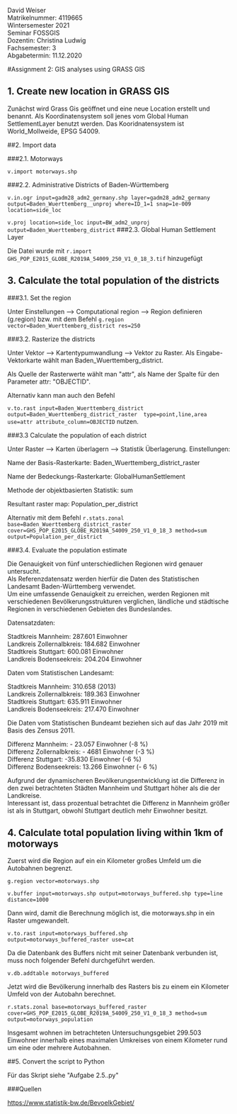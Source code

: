 David Weiser  
Matrikelnummer: 4119665   
Wintersemester 2021  
Seminar FOSSGIS  
Dozentin: Christina Ludwig  
Fachsemester: 3  
Abgabetermin: 11.12.2020

#Assignment 2: GIS analyses using GRASS GIS

## 1. Create new location in GRASS GIS

Zunächst wird Grass Gis geöffnet und eine neue Location erstellt und benannt. Als Koordinatensystem soll jenes vom Global Human SettlementLayer benutzt werden. Das Kooridnatensystem ist World_Mollweide, EPSG 54009.

##2. Import data

###2.1. Motorways

`v.import motorways.shp`

###2.2. Administrative Districts of Baden-Württemberg

`v.in.ogr input=gadm28_adm2_germany.shp layer=gadm28_adm2_germany output=Baden_Wuerttemberg__unproj where=ID_1=1 snap=1e-009 location=side_loc`

`v.proj location=side_loc input=BW_adm2_unproj output=Baden_Wuerttemberg_district`
###2.3. Global Human Settlement Layer

Die Datei wurde mit `r.import GHS_POP_E2015_GLOBE_R2019A_54009_250_V1_0_18_3.tif` hinzugefügt

## 3. Calculate the total population of the districts

###3.1. Set the region

Unter Einstellungen --> Computational region --> Region definieren (g.region) bzw. mit dem Befehl `g.region vector=Baden_Wuerttemberg_district res=250`

###3.2. Rasterize the districts

Unter Vektor --> Kartentypumwandlung --> Vektor zu Raster. Als Eingabe-Vektorkarte  wählt man Baden_Wuerttemberg_district.

Als Quelle der Rasterwerte wählt man "attr", als Name der Spalte für den Parameter attr: "OBJECTID". 

Alternativ kann man auch den Befehl

`v.to.rast input=Baden_Wuerttemberg_district output=Baden_Wuerttemberg_district_raster  type=point,line,area use=attr attribute_column=OBJECTID` nutzen.

###3.3 Calculate the population of each district
 
Unter Raster --> Karten überlagern --> Statistik Überlagerung. Einstellungen:
 
Name der Basis-Rasterkarte:
Baden_Wuerttemberg_district_raster

Name der Bedeckungs-Rasterkarte:
GlobalHumanSettlement

Methode der objektbasierten Statistik:
sum

Resultant raster map:
Population_per_district

Alternativ mit dem Befehl `r.stats.zonal base=Baden_Wuerttemberg_district_raster cover=GHS_POP_E2015_GLOBE_R2019A_54009_250_V1_0_18_3 method=sum output=Population_per_district`

###3.4. Evaluate the population estimate

Die Genauigkeit von fünf unterschiedlichen Regionen wird genauer untersucht.<br/> Als Referenzdatensatz werden hierfür die Daten des Statistischen Landesamt Baden-Württemberg verwendet.<br/> Um eine umfassende Genauigkeit zu erreichen, werden Regionen mit verschiedenen Bevölkerungsstrukturen verglichen, ländliche und städtische Regionen in verschiedenen Gebieten des Bundeslandes.

Datensatzdaten:<br/>

Stadtkreis Mannheim: 287.601 Einwohner<br/>
Landkreis Zollernalbkreis: 184.682 Einwohner<br/>
Stadtkreis Stuttgart: 600.081 Einwohner<br/>
Landkreis Bodenseekreis: 204.204 Einwohner

Daten vom Statistischen Landesamt:<br/>

Stadtkreis Mannheim: 310.658 (2013) <br/>
Landkreis Zollernalbkreis: 189.363 Einwohner<br/>
Stadtkreis Stuttgart: 635.911 Einwohner<br/>
Landkreis Bodenseekreis: 217.470 Einwohner

Die Daten vom Statistischen Bundeamt beziehen sich auf das Jahr 2019 mit Basis des Zensus 2011.

Differenz Mannheim: - 23.057 Einwohner (-8 %)<br/>
Differenz Zollernalbkreis: - 4681 Einwohner (-3 %)<br/>
Differenz Stuttgart: -35.830 Einwohner (-6 %)<br/>
Differenz Bodenseekreis: 13.266 Einwohner (- 6 %)

Aufgrund der dynamischeren Bevölkerungsentwicklung ist die Differenz in den zwei betrachteten Städten Mannheim und Stuttgart höher als die der Landkreise. <br/> Interessant ist, dass prozentual betrachtet die Differenz in Mannheim größer ist als in Stuttgart, obwohl Stuttgart deutlich mehr Einwohner besitzt. 
## 4. Calculate total population living within 1km of motorways

Zuerst wird die Region auf ein ein Kilometer großes Umfeld um die Autobahnen begrenzt.

`g.region vector=motorways.shp`

`v.buffer input=motorways.shp output=motorways_buffered.shp type=line distance=1000`

Dann wird, damit die Berechnung möglich ist, die motorways.shp in ein Raster umgewandelt.

`v.to.rast input=motorways_buffered.shp output=motorways_buffered_raster use=cat`

Da die Datenbank des Buffers nicht mit seiner Datenbank verbunden ist, muss noch folgender Befehl durchgeführt werden. 

`v.db.addtable motorways_buffered`

Jetzt wird die Bevölkerung innerhalb des Rasters bis zu einem ein Kilometer Umfeld von der Autobahn berechnet.

`r.stats.zonal base=motorways_buffered_raster cover=GHS_POP_E2015_GLOBE_R2019A_54009_250_V1_0_18_3 method=sum output=motorways_population`

Insgesamt wohnen im betrachteten Untersuchungsgebiet 
299.503 Einwohner innerhalb eines maximalen Umkreises von einem Kilometer rund um eine oder mehrere Autobahnen.

##5. Convert the script to Python

Für das Skript siehe "Aufgabe 2.5..py"



###Quellen

https://www.statistik-bw.de/BevoelkGebiet/
